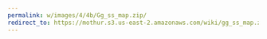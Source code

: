 ```yaml
---
permalink: w/images/4/4b/Gg_ss_map.zip/
redirect_to: https://mothur.s3.us-east-2.amazonaws.com/wiki/gg_ss_map.zip
---
```


